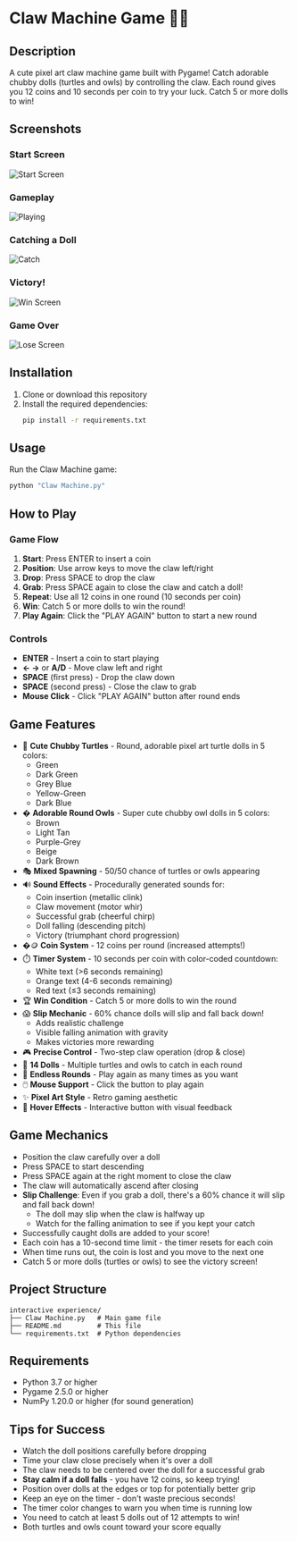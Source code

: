 # Claw Machine Game 🐢🦉

## Description
A cute pixel art claw machine game built with Pygame! Catch adorable chubby dolls (turtles and owls) by controlling the claw. Each round gives you 12 coins and 10 seconds per coin to try your luck. Catch 5 or more dolls to win!

## Screenshots

### Start Screen
![Start Screen](claw-machine-start.png)

### Gameplay
![Playing](claw-machine-play.png)

### Catching a Doll
![Catch](claw-machine-catch.png)

### Victory!
![Win Screen](claw-machine-win.png)

### Game Over
![Lose Screen](claw-machine-lose.png)

## Installation

1. Clone or download this repository
2. Install the required dependencies:
   ```bash
   pip install -r requirements.txt
   ```

## Usage

Run the Claw Machine game:
```bash
python "Claw Machine.py"
```

## How to Play

### Game Flow
1. **Start**: Press ENTER to insert a coin
2. **Position**: Use arrow keys to move the claw left/right
3. **Drop**: Press SPACE to drop the claw
4. **Grab**: Press SPACE again to close the claw and catch a doll!
5. **Repeat**: Use all 12 coins in one round (10 seconds per coin)
6. **Win**: Catch 5 or more dolls to win the round!
7. **Play Again**: Click the "PLAY AGAIN" button to start a new round

### Controls
- **ENTER** - Insert a coin to start playing
- **← →** or **A/D** - Move claw left and right
- **SPACE** (first press) - Drop the claw down
- **SPACE** (second press) - Close the claw to grab
- **Mouse Click** - Click "PLAY AGAIN" button after round ends

## Game Features
- 🐢 **Cute Chubby Turtles** - Round, adorable pixel art turtle dolls in 5 colors:
  - Green
  - Dark Green
  - Grey Blue
  - Yellow-Green
  - Dark Blue
- � **Adorable Round Owls** - Super cute chubby owl dolls in 5 colors:
  - Brown
  - Light Tan
  - Purple-Grey
  - Beige
  - Dark Brown
- 🎭 **Mixed Spawning** - 50/50 chance of turtles or owls appearing
- 🔊 **Sound Effects** - Procedurally generated sounds for:
  - Coin insertion (metallic clink)
  - Claw movement (motor whir)
  - Successful grab (cheerful chirp)
  - Doll falling (descending pitch)
  - Victory (triumphant chord progression)
- �🪙 **Coin System** - 12 coins per round (increased attempts!)
- ⏱️ **Timer System** - 10 seconds per coin with color-coded countdown:
  - White text (>6 seconds remaining)
  - Orange text (4-6 seconds remaining)
  - Red text (≤3 seconds remaining)
- 🏆 **Win Condition** - Catch 5 or more dolls to win the round
- 😱 **Slip Mechanic** - 60% chance dolls will slip and fall back down!
  - Adds realistic challenge
  - Visible falling animation with gravity
  - Makes victories more rewarding
- 🎮 **Precise Control** - Two-step claw operation (drop & close)
- 🎯 **14 Dolls** - Multiple turtles and owls to catch in each round
- 🔄 **Endless Rounds** - Play again as many times as you want
- 🖱️ **Mouse Support** - Click the button to play again
- ✨ **Pixel Art Style** - Retro gaming aesthetic
- 💚 **Hover Effects** - Interactive button with visual feedback

## Game Mechanics
- Position the claw carefully over a doll
- Press SPACE to start descending
- Press SPACE again at the right moment to close the claw
- The claw will automatically ascend after closing
- **Slip Challenge**: Even if you grab a doll, there's a 60% chance it will slip and fall back down!
  - The doll may slip when the claw is halfway up
  - Watch for the falling animation to see if you kept your catch
- Successfully caught dolls are added to your score!
- Each coin has a 10-second time limit - the timer resets for each coin
- When time runs out, the coin is lost and you move to the next one
- Catch 5 or more dolls (turtles or owls) to see the victory screen!

## Project Structure
```
interactive experience/
├── Claw Machine.py   # Main game file
├── README.md         # This file
└── requirements.txt  # Python dependencies
```

## Requirements
- Python 3.7 or higher
- Pygame 2.5.0 or higher
- NumPy 1.20.0 or higher (for sound generation)

## Tips for Success
- Watch the doll positions carefully before dropping
- Time your claw close precisely when it's over a doll
- The claw needs to be centered over the doll for a successful grab
- **Stay calm if a doll falls** - you have 12 coins, so keep trying!
- Position over dolls at the edges or top for potentially better grip
- Keep an eye on the timer - don't waste precious seconds!
- The timer color changes to warn you when time is running low
- You need to catch at least 5 dolls out of 12 attempts to win!
- Both turtles and owls count toward your score equally
